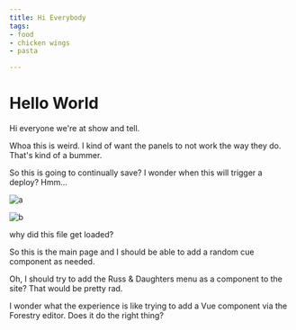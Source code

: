 ```yaml
---
title: Hi Everybody
tags:
- food
- chicken wings
- pasta

---
```

# Hello World

Hi everyone we're at show and tell.

Whoa this is weird.  I kind of want the panels to not work the way they do.  That's kind of a bummer.

So this is going to continually save?  I wonder when this will trigger a deploy?  Hmm...

![a](/images/IMG_3856.JPG)

![b](/images/IMG_8070.JPG)

why did this file get loaded?

So this is the main page and I should be able to add a random cue component as needed.

Oh, I should try to add the Russ & Daughters menu as a component to the site?  That would be pretty rad.

I wonder what the experience is like trying to add a Vue component via the Forestry editor.  Does it do the right thing?